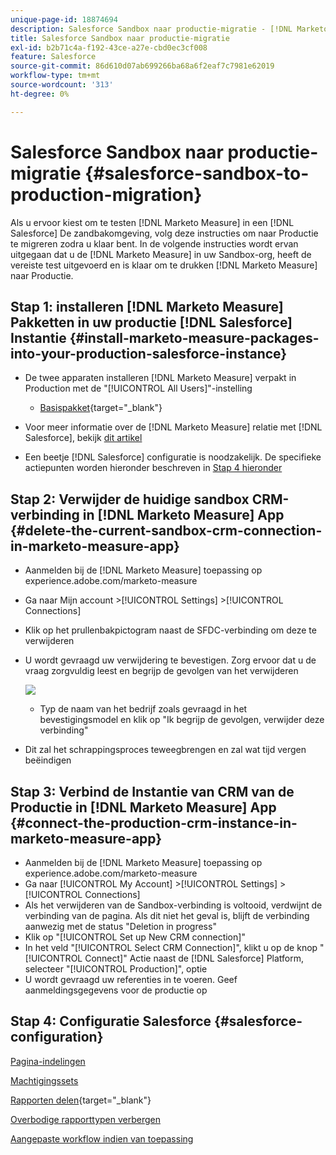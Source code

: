 ```yaml
---
unique-page-id: 18874694
description: Salesforce Sandbox naar productie-migratie - [!DNL Marketo Measure] - Productdocumentatie
title: Salesforce Sandbox naar productie-migratie
exl-id: b2b71c4a-f192-43ce-a27e-cbd0ec3cf008
feature: Salesforce
source-git-commit: 86d610d07ab699266ba68a6f2eaf7c7981e62019
workflow-type: tm+mt
source-wordcount: '313'
ht-degree: 0%

---
```


# Salesforce Sandbox naar productie-migratie {#salesforce-sandbox-to-production-migration}

Als u ervoor kiest om te testen [!DNL Marketo Measure] in een [!DNL Salesforce] De zandbakomgeving, volg deze instructies om naar Productie te migreren zodra u klaar bent. In de volgende instructies wordt ervan uitgegaan dat u de [!DNL Marketo Measure] in uw Sandbox-org, heeft de vereiste test uitgevoerd en is klaar om te drukken [!DNL Marketo Measure] naar Productie.

## Stap 1: installeren [!DNL Marketo Measure] Pakketten in uw productie [!DNL Salesforce] Instantie {#install-marketo-measure-packages-into-your-production-salesforce-instance}

* De twee apparaten installeren [!DNL Marketo Measure] verpakt in Production met de &quot;[!UICONTROL All Users]&quot;-instelling

   * [Basispakket](https://appexchange.salesforce.com/appxListingDetail?listingId=a0N3000000B3KLuEAN){target="_blank"}

* Voor meer informatie over de [!DNL Marketo Measure] relatie met [!DNL Salesforce], bekijk [dit artikel](/help/configuration-and-setup/marketo-measure-and-salesforce/how-marketo-measure-and-salesforce-interact.md)
* Een beetje [!DNL Salesforce] configuratie is noodzakelijk. De specifieke actiepunten worden hieronder beschreven in [Stap 4 hieronder](#salesforce-configuration)

## Stap 2: Verwijder de huidige sandbox CRM-verbinding in [!DNL Marketo Measure] App {#delete-the-current-sandbox-crm-connection-in-marketo-measure-app}

* Aanmelden bij de [!DNL Marketo Measure] toepassing op experience.adobe.com/marketo-measure
* Ga naar Mijn account >[!UICONTROL Settings] >[!UICONTROL Connections]
* Klik op het prullenbakpictogram naast de SFDC-verbinding om deze te verwijderen
* U wordt gevraagd uw verwijdering te bevestigen. Zorg ervoor dat u de vraag zorgvuldig leest en begrijp de gevolgen van het verwijderen

  ![](assets/salesforce-sandbox-to-production-migration-1.png)

   * Typ de naam van het bedrijf zoals gevraagd in het bevestigingsmodel en klik op &quot;Ik begrijp de gevolgen, verwijder deze verbinding&quot;
* Dit zal het schrappingsproces teweegbrengen en zal wat tijd vergen beëindigen

## Stap 3: Verbind de Instantie van CRM van de Productie in [!DNL Marketo Measure] App {#connect-the-production-crm-instance-in-marketo-measure-app}

* Aanmelden bij de [!DNL Marketo Measure] toepassing op experience.adobe.com/marketo-measure
* Ga naar [!UICONTROL My Account] >[!UICONTROL Settings] > [!UICONTROL Connections]
* Als het verwijderen van de Sandbox-verbinding is voltooid, verdwijnt de verbinding van de pagina. Als dit niet het geval is, blijft de verbinding aanwezig met de status &quot;Deletion in progress&quot;
* Klik op &quot;[!UICONTROL Set up New CRM connection]&quot;
* In het veld &quot;[!UICONTROL Select CRM Connection]&quot;, klikt u op de knop &quot;[!UICONTROL Connect]&quot; Actie naast de [!DNL Salesforce] Platform, selecteer &quot;[!UICONTROL Production]&quot;, optie
* U wordt gevraagd uw referenties in te voeren. Geef aanmeldingsgegevens voor de productie op

## Stap 4: Configuratie Salesforce {#salesforce-configuration}

[Pagina-indelingen](/help/configuration-and-setup/marketo-measure-and-salesforce/page-layout-instructions.md)

[Machtigingssets](/help/configuration-and-setup/marketo-measure-and-salesforce/marketo-measure-permission-sets.md)

[Rapporten delen](https://help.salesforce.com/articleView?id=analytics_share_folder.htm&amp;type=0){target="_blank"}

[Overbodige rapporttypen verbergen](/help/configuration-and-setup/marketo-measure-and-salesforce/hiding-unnecessary-report-types.md)

[Aangepaste workflow indien van toepassing](/help/advanced-marketo-measure-features/custom-revenue-amount/using-a-custom-revenue-amount-field.md)
